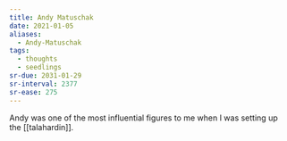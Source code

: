```yaml
---
title: Andy Matuschak
date: 2021-01-05
aliases:
  - Andy-Matuschak
tags:
  - thoughts
  - seedlings
sr-due: 2031-01-29
sr-interval: 2377
sr-ease: 275
---
```

Andy was one of the most influential figures to me when I was setting up the [[talahardin]].